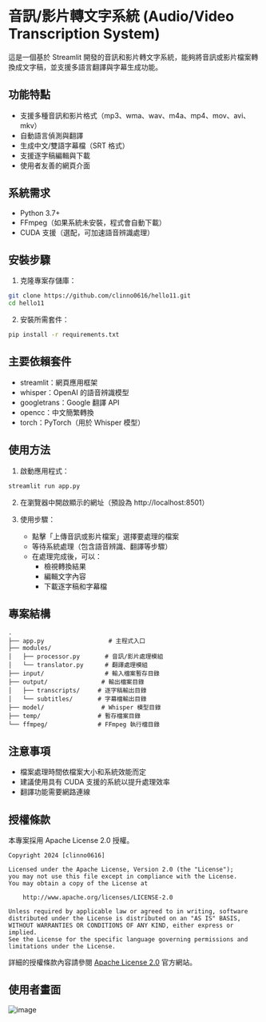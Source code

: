 # 音訊/影片轉文字系統 (Audio/Video Transcription System)

這是一個基於 Streamlit 開發的音訊和影片轉文字系統，能夠將音訊或影片檔案轉換成文字稿，並支援多語言翻譯與字幕生成功能。

## 功能特點

- 支援多種音訊和影片格式（mp3、wma、wav、m4a、mp4、mov、avi、mkv）
- 自動語言偵測與翻譯
- 生成中文/雙語字幕檔（SRT 格式）
- 支援逐字稿編輯與下載
- 使用者友善的網頁介面

## 系統需求

- Python 3.7+
- FFmpeg（如果系統未安裝，程式會自動下載）
- CUDA 支援（選配，可加速語音辨識處理）

## 安裝步驟

1. 克隆專案存儲庫：
```bash
git clone https://github.com/clinno0616/hello11.git
cd hello11
```

2. 安裝所需套件：
```bash
pip install -r requirements.txt
```

## 主要依賴套件

- streamlit：網頁應用框架
- whisper：OpenAI 的語音辨識模型
- googletrans：Google 翻譯 API
- opencc：中文簡繁轉換
- torch：PyTorch（用於 Whisper 模型）

## 使用方法

1. 啟動應用程式：
```bash
streamlit run app.py
```

2. 在瀏覽器中開啟顯示的網址（預設為 http://localhost:8501）

3. 使用步驟：
   - 點擊「上傳音訊或影片檔案」選擇要處理的檔案
   - 等待系統處理（包含語音辨識、翻譯等步驟）
   - 在處理完成後，可以：
     - 檢視轉換結果
     - 編輯文字內容
     - 下載逐字稿和字幕檔

## 專案結構

```
.
├── app.py                  # 主程式入口
├── modules/
│   ├── processor.py       # 音訊/影片處理模組
│   └── translator.py      # 翻譯處理模組
├── input/                 # 輸入檔案暫存目錄
├── output/               # 輸出檔案目錄
│   ├── transcripts/     # 逐字稿輸出目錄
│   └── subtitles/       # 字幕檔輸出目錄
├── model/                # Whisper 模型目錄
├── temp/                # 暫存檔案目錄
└── ffmpeg/              # FFmpeg 執行檔目錄
```

## 注意事項

- 檔案處理時間依檔案大小和系統效能而定
- 建議使用具有 CUDA 支援的系統以提升處理效率
- 翻譯功能需要網路連線

## 授權條款

本專案採用 Apache License 2.0 授權。

```
Copyright 2024 [clinno0616]

Licensed under the Apache License, Version 2.0 (the "License");
you may not use this file except in compliance with the License.
You may obtain a copy of the License at

    http://www.apache.org/licenses/LICENSE-2.0

Unless required by applicable law or agreed to in writing, software
distributed under the License is distributed on an "AS IS" BASIS,
WITHOUT WARRANTIES OR CONDITIONS OF ANY KIND, either express or implied.
See the License for the specific language governing permissions and
limitations under the License.
```

詳細的授權條款內容請參閱 [Apache License 2.0](https://www.apache.org/licenses/LICENSE-2.0) 官方網站。

## 使用者畫面
![image](https://github.com/user-attachments/assets/c746b220-2f62-4b8c-8a58-32a5aaa609e3)

